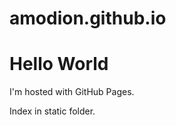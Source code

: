 # amodion.github.io

<!DOCTYPE html>
<html>
<body>
<h1>Hello World</h1>
<p>I'm hosted with GitHub Pages.</p>
<p>Index in static folder.</p>
</body>
</html>
